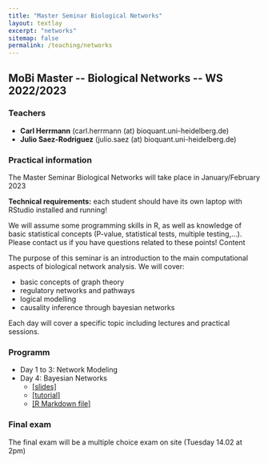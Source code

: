 ```yaml
---
title: "Master Seminar Biological Networks"
layout: textlay
excerpt: "networks"
sitemap: false
permalink: /teaching/networks
---
```

## MoBi Master  -- Biological Networks -- WS 2022/2023

### Teachers

* **Carl Herrmann** (carl.herrmann (at) bioquant.uni-heidelberg.de)
* **Julio Saez-Rodriguez** (julio.saez (at) bioquant.uni-heidelberg.de)

### Practical information

The Master Seminar Biological Networks will take place in January/February 2023

**Technical requirements:** each student should have its own laptop with RStudio installed and running!

We will assume some programming skills in R, as well as knowledge of basic statistical concepts (P-value, statistical tests, multiple testing,…). Please contact us if you have questions related to these points!
Content

The purpose of this seminar is an introduction to the main computational aspects of biological network analysis. We will cover:

* basic concepts of graph theory
* regulatory networks and pathways
* logical modelling
* causality inference through bayesian networks 


Each day will cover a specific topic including lectures and practical sessions.

### Programm

* Day 1 to 3: Network Modeling
* Day 4: Bayesian Networks
    * [[slides]](./downloads/2023-02-03_MasterSeminar.pdf)
    * [[tutorial]](./downloads/bnTutorial2023_noOutput.html)
    * [[R Markdown file]](./downloads/bnTutorial2023_noOutput.Rmd)

### Final exam

The final exam will be a multiple choice exam on site (Tuesday 14.02 at 2pm)